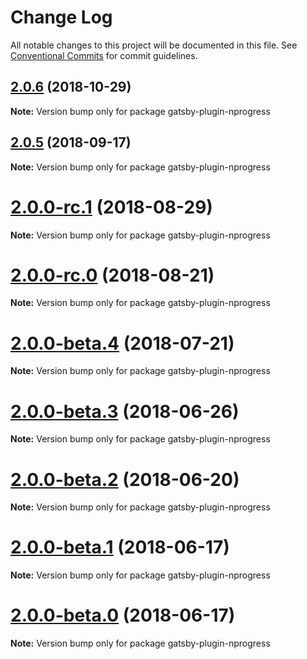 # Change Log

All notable changes to this project will be documented in this file.
See [Conventional Commits](https://conventionalcommits.org) for commit guidelines.

<a name="2.0.6"></a>

## [2.0.6](https://github.com/gatsbyjs/gatsby/tree/master/packages/gatsby-plugin-nprogress/compare/gatsby-plugin-nprogress@2.0.5...gatsby-plugin-nprogress@2.0.6) (2018-10-29)

**Note:** Version bump only for package gatsby-plugin-nprogress

<a name="2.0.5"></a>

## [2.0.5](https://github.com/gatsbyjs/gatsby/tree/master/packages/gatsby-plugin-nprogress/compare/gatsby-plugin-nprogress@2.0.0-rc.1...gatsby-plugin-nprogress@2.0.5) (2018-09-17)

**Note:** Version bump only for package gatsby-plugin-nprogress

<a name="2.0.0-rc.1"></a>

# [2.0.0-rc.1](https://github.com/gatsbyjs/gatsby/tree/master/packages/gatsby-plugin-nprogress/compare/gatsby-plugin-nprogress@2.0.0-rc.0...gatsby-plugin-nprogress@2.0.0-rc.1) (2018-08-29)

**Note:** Version bump only for package gatsby-plugin-nprogress

<a name="2.0.0-rc.0"></a>

# [2.0.0-rc.0](https://github.com/gatsbyjs/gatsby/tree/master/packages/gatsby-plugin-nprogress/compare/gatsby-plugin-nprogress@2.0.0-beta.4...gatsby-plugin-nprogress@2.0.0-rc.0) (2018-08-21)

**Note:** Version bump only for package gatsby-plugin-nprogress

<a name="2.0.0-beta.4"></a>

# [2.0.0-beta.4](https://github.com/gatsbyjs/gatsby/tree/master/packages/gatsby-plugin-nprogress/compare/gatsby-plugin-nprogress@2.0.0-beta.3...gatsby-plugin-nprogress@2.0.0-beta.4) (2018-07-21)

**Note:** Version bump only for package gatsby-plugin-nprogress

<a name="2.0.0-beta.3"></a>

# [2.0.0-beta.3](https://github.com/gatsbyjs/gatsby/tree/master/packages/gatsby-plugin-nprogress/compare/gatsby-plugin-nprogress@2.0.0-beta.2...gatsby-plugin-nprogress@2.0.0-beta.3) (2018-06-26)

**Note:** Version bump only for package gatsby-plugin-nprogress

<a name="2.0.0-beta.2"></a>

# [2.0.0-beta.2](https://github.com/gatsbyjs/gatsby/tree/master/packages/gatsby-plugin-nprogress/compare/gatsby-plugin-nprogress@2.0.0-beta.1...gatsby-plugin-nprogress@2.0.0-beta.2) (2018-06-20)

**Note:** Version bump only for package gatsby-plugin-nprogress

<a name="2.0.0-beta.1"></a>

# [2.0.0-beta.1](https://github.com/gatsbyjs/gatsby/tree/master/packages/gatsby-plugin-nprogress/compare/gatsby-plugin-nprogress@2.0.0-beta.0...gatsby-plugin-nprogress@2.0.0-beta.1) (2018-06-17)

**Note:** Version bump only for package gatsby-plugin-nprogress

<a name="2.0.0-beta.0"></a>

# [2.0.0-beta.0](https://github.com/gatsbyjs/gatsby/tree/master/packages/gatsby-plugin-nprogress/compare/gatsby-plugin-nprogress@1.0.14...gatsby-plugin-nprogress@2.0.0-beta.0) (2018-06-17)

**Note:** Version bump only for package gatsby-plugin-nprogress
